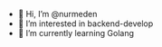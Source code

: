 - 👋 Hi, I’m @nurmeden
- 👀 I’m interested in backend-develop
- 🌱 I’m currently learning Golang

<!---
nurmeden/nurmeden is a ✨ special ✨ repository because its `README.md` (this file) appears on your GitHub profile.
You can click the Preview link to take a look at your changes.
--->
